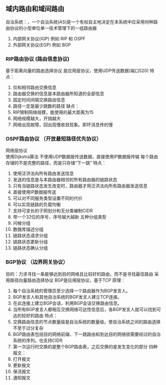 ## 域内路由和域间路由
自治系统：，一个自治系统(AS)是一个有权自主地决定在本系统中应采用何种路由协议的小型单位单一技术管理下的一组路由器
1. 内部网关协议(IGP)
例如 RIP 和 OSPF
2. 外部网关协议(EGP)
例如 BGP

### RIP路由协议 (路由信息协议)
基于距离向量的路由选择协议
是应用层协议，使用UDP传送数据(端口520)
特点：
1. 仅和相邻路由交换信息
2. 路由器交换的信息是本路由器所知道的全部信息
3. 固定时间间隔交换路由信息
4. 路径一定是最少跳数的路径
缺点：
1. RIP限制网络规模，能使用的最大距离为15
2. 网络规模越大，开销越大
3. 网络出现故障，回出现慢收敛现象。即坏消息传的慢

### OSPF路由协议 （开放最短路径优先协议）
网络层协议  
使用Dijkstra算法
不使用UDP数据报传送数据，直接使用IP数据报传输
每个路由存储的不是完整的路径，而是只存储“下一跳”
特点：
1. 使用泛洪法向所有路由发送信息
2. 发送的信息是与本路由器相邻的所有路由器的链路状态
3. 只有当链路状态发生改变时，路由器才用泛洪法向所有路由器发送信息
4. 直接使用IP数据报传送
5. 可以对不同服务类型设置不同的代价
6. 可以实现链路的负载均衡
7. 支持可变长的子网划分和无分类编制CIDR
8. 带一个32位的序号，序号越大越新
五种分组类型
1. 问候分组
2. 数据库描述分组
3. 链路状态请求分组
4. 链路状态更新分组
5. 链路状态确认分组

### BGP协议 （边界网关协议）
目的：力求寻找一条能够达到目的网络且比较好的路由，而不是寻找最佳路由
采用路径向量路由选择协议
BGP是应用层协议，基于TCP
原理：
1. 每个自治系统的管理员至少选择一个路由器作为BGP发言人。
2. BGP发言人和其他自治系统的BGP发言人建立TCP连接。
3. 在此连接上建立BGP会话，利用BGP会话交换路由信息。
4. 当所有BGP发言人都相互交换网络可达性信息后，各BGP发言人就可以找到可达的较好的路由
特点：
1. 交换路由信息的节点数量级是自治系统的数量级。使自治系统之间的路由选择不至于过分复杂
2. BGP路由表包括目的网络前缀、下一跳路由和到达目的网络锁需要经过的自治系统的序列。也支持CIDR
3. 第一次运行时交换的是整个BGP路由表，之后交换的是发生变化的部分
四种报文：
1. 打开报文
2. 更新报文
3. 保活报文
4. 通知报文

